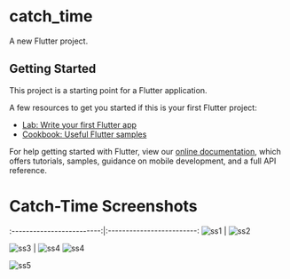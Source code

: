 # catch_time

A new Flutter project.

## Getting Started

This project is a starting point for a Flutter application.

A few resources to get you started if this is your first Flutter project:

- [Lab: Write your first Flutter app](https://flutter.dev/docs/get-started/codelab)
- [Cookbook: Useful Flutter samples](https://flutter.dev/docs/cookbook)

For help getting started with Flutter, view our
[online documentation](https://flutter.dev/docs), which offers tutorials,
samples, guidance on mobile development, and a full API reference.
# Catch-Time Screenshots

:-------------------------:|:-------------------------:
![ss1](images/ss1.jpeg)  |  ![ss2](images/ss2.jpeg)

![ss3](images/ss3.jpeg)  |  ![ss4](images/ss4.jpeg)
![ss4](images/ss4.jpeg)

![ss5](images/ss5.jpeg)
